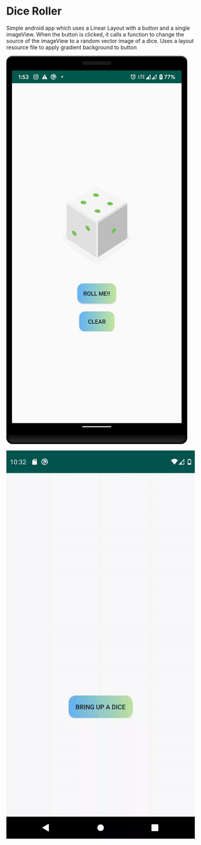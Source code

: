 # Dice Roller
Simple android app which uses a Linear Layout with a button and a single imageView. When the button is clicked, it calls a function to change the source of the imageView to a random vector image of a dice. Uses a layout resource file to apply gradient background to button

![Screenshot](screen.png "Screenshot")

![Screenplay](screenplay.gif "GIF")